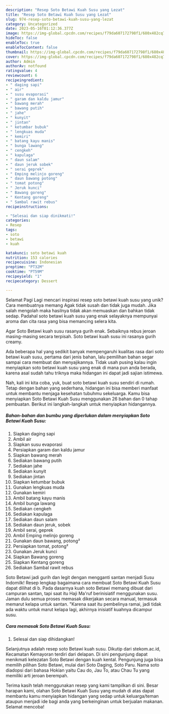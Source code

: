 ```yaml
---
description: "Resep Soto Betawi Kuah Susu yang Lezat"
title: "Resep Soto Betawi Kuah Susu yang Lezat"
slug: 974-resep-soto-betawi-kuah-susu-yang-lezat
category: Uncategorized
date: 2023-05-16T01:12:36.377Z
image: https://img-global.cpcdn.com/recipes/f79da607172798f1/680x482cq70/soto-betawi-kuah-susu-foto-resep-utama.jpg
hideToc: false
enableToc: true
enableTocContent: false
thumbnail: https://img-global.cpcdn.com/recipes/f79da607172798f1/680x482cq70/soto-betawi-kuah-susu-foto-resep-utama.jpg
cover: https://img-global.cpcdn.com/recipes/f79da607172798f1/680x482cq70/soto-betawi-kuah-susu-foto-resep-utama.jpg
author: Admin
authorAv: notfound
ratingvalue: 4
reviewcount: 6
recipeingredient:
- " daging sapi"
- " air"
- " susu evaporasi"
- " garam dan kaldu jamur"
- " bawang merah"
- " bawang putih"
- " jahe"
- " kunyit"
- " jintan"
- " ketumbar bubuk"
- " lengkuas muda"
- " kemiri"
- " batang kayu manis"
- " bunga lawang"
- " cengkeh"
- " kapulaga"
- " daun salam"
- " daun jeruk sobek"
- " serai geprek"
- " Emping melinjo goreng"
- " daun bawang potong"
- " tomat potong"
- " Jeruk kunci"
- " Bawang goreng"
- " Kentang goreng"
- " Sambal rawit rebus"
recipeinstructions:

- "Selesai dan siap dinikmati!"
categories:
- Resep
tags:
- soto
- betawi
- kuah

katakunci: soto betawi kuah 
nutrition: 153 calories
recipecuisine: Indonesian
preptime: "PT32M"
cooktime: "PT59M"
recipeyield: "1"
recipecategory: Dessert

---
```



Selamat Pagi Lagi mencari inspirasi resep soto betawi kuah susu yang unik? Cara membuatnya memang Agak tidak susah dan tidak juga mudah. Jika salah mengolah maka hasilnya tidak akan memuaskan dan bahkan tidak sedap. Padahal soto betawi kuah susu yang enak selayaknya mempunyai aroma dan cita rasa yang bisa memancing selera kita.


Agar Soto Betawi kuah susu rasanya gurih enak. Sebaiknya rebus jeroan masing-masing secara terpisah. Soto betawi kuah susu ini rasanya gurih creamy.

Ada beberapa hal yang sedikit banyak mempengaruhi kualitas rasa dari soto betawi kuah susu, pertama dari jenis bahan, lalu pemilihan bahan segar sampai cara membuat dan menyajikannya. Tidak usah pusing kalau ingin menyiapkan soto betawi kuah susu yang enak di mana pun anda berada, karena asal sudah tahu triknya maka hidangan ini dapat jadi sajian istimewa.


Nah, kali ini kita coba, yuk, buat soto betawi kuah susu sendiri di rumah. Tetap dengan bahan yang sederhana, hidangan ini bisa memberi manfaat untuk membantu menjaga kesehatan tubuhmu sekeluarga. Kamu bisa menyiapkan Soto Betawi Kuah Susu menggunakan 26 bahan dan 0 tahap pembuatan. Berikut ini langkah-langkah untuk menyiapkan hidangannya.

<!--inarticleads1-->

##### Bahan-bahan dan bumbu yang diperlukan dalam menyiapkan Soto Betawi Kuah Susu:

1. Siapkan  daging sapi
1. Ambil  air
1. Siapkan  susu evaporasi
1. Persiapkan  garam dan kaldu jamur
1. Siapkan  bawang merah
1. Sediakan  bawang putih
1. Sediakan  jahe
1. Sediakan  kunyit
1. Sediakan  jintan
1. Siapkan  ketumbar bubuk
1. Gunakan  lengkuas muda
1. Gunakan  kemiri
1. Ambil  batang kayu manis
1. Ambil  bunga lawang
1. Sediakan  cengkeh
1. Sediakan  kapulaga
1. Sediakan  daun salam
1. Sediakan  daun jeruk, sobek
1. Ambil  serai, geprek
1. Ambil  Emping melinjo goreng
1. Gunakan  daun bawang, potong²
1. Persiapkan  tomat, potong²
1. Gunakan  Jeruk kunci
1. Siapkan  Bawang goreng
1. Siapkan  Kentang goreng
1. Sediakan  Sambal rawit rebus


Soto Betawi jadi gurih dan legit dengan mengganti santan menjadi Susu Indomilk! Resep lengkap bagaimana cara membuat Soto Betawi Kuah Susu dapat dilihat di b. Pada dasarnya kuah soto Betawi memang dibuat dari campuran santan, tapi saat itu Haji Ma&#39;ruf berinisiatif menggunakan susu. Jaman dulu semua proses memasak dikerjakan secara manual, termasuk memarut kelapa untuk santan. &#34;Karena saat itu pembelinya ramai, jadi tidak ada waktu untuk marut kelapa lagi, akhirnya inisiatif kuahnya dicampur susu. 

<!--inarticleads2-->

##### Cara memasak Soto Betawi Kuah Susu:


1. Selesai dan siap dihidangkan!

Selanjutnya adalah resep soto Betawi kuah susu. Dikutip dari stekom.ac.id, Kecamatan Kemayoran terdiri dari delapan. Di sini pengunjung dapat menikmati kelezatan Soto Betawi dengan kuah kental. Pengunjung juga bisa memilih pilihan Soto Betawi, mulai dari Soto Daging, Soto Paru. Nama soto diadopsi dari bahasa Hokian yaitu Cau do, Jau To, atau Chau Tu yang memiliki arti jeroan berempah. 

Terima kasih telah menggunakan resep yang kami tampilkan di sini. Besar harapan kami, olahan Soto Betawi Kuah Susu yang mudah di atas dapat membantu kamu menyiapkan hidangan yang sedap untuk keluarga/teman ataupun menjadi ide bagi anda yang berkeinginan untuk berjualan makanan. Selamat mencoba!
